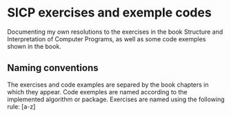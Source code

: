 # SICP exercises and exemple codes

Documenting my own resolutions to the exercises in the book Structure and Interpretation of Computer Programs, 
as well as some code exemples shown in the book.

## Naming conventions 

The exercises and code examples are separed by the book chapters in which they appear.
Code exemples are named according to the implemented algorithm or package.
Exercises are named using the following rule: <chapter>_<exercise>_[a-z]

